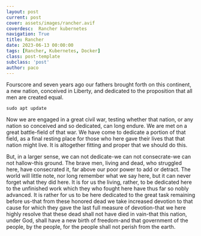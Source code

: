 ```yaml
---
layout: post
current: post
cover: assets/images/rancher.avif
coverdesc:  Rancher kubernetes
navigation: True
title: Rancher
date: 2023-06-13 00:00:00
tags: [Rancher, Kubernetes, Docker]
class: post-template
subclass: 'post'
author: paco
---
```


Fourscore and seven years ago our fathers brought forth on this continent, a new nation, conceived in Liberty, and dedicated to the proposition that all men are created equal.

```
sudo apt update
```

Now we are engaged in a great civil war, testing whether that nation, or any nation so conceived and so dedicated, can long endure. We are met on a great battle-field of that war. We have come to dedicate a portion of that field, as a final resting place for those who here gave their lives that that nation might live. It is altogether fitting and proper that we should do this.

But, in a larger sense, we can not dedicate-we can not consecrate-we can not hallow-this ground. The brave men, living and dead, who struggled here, have consecrated it, far above our poor power to add or detract. The world will little note, nor long remember what we say here, but it can never forget what they did here. It is for us the living, rather, to be dedicated here to the unfinished work which they who fought here have thus far so nobly advanced. It is rather for us to be here dedicated to the great task remaining before us-that from these honored dead we take increased devotion to that cause for which they gave the last full measure of devotion-that we here highly resolve that these dead shall not have died in vain-that this nation, under God, shall have a new birth of freedom-and that government of the people, by the people, for the people shall not perish from the earth.
